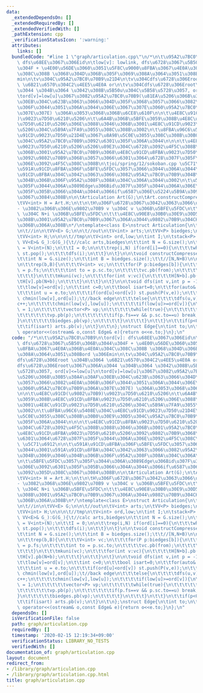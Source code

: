```yaml
---
data:
  _extendedDependsOn: []
  _extendedRequiredBy: []
  _extendedVerifiedWith: []
  _pathExtension: cpp
  _verificationStatusIcon: ':warning:'
  attributes:
    links: []
  bundledCode: "#line 1 \"graph/articulation.cpp\"\n/*\n\t\u95A2\u7BC0\u70B9\n\tord[v]:\
    \ dfs\u68EE\u3067\u306Eid\n\tlow[v]: lowlink, dfs\u6728\u3067\u5B50\u306B\u3044\
    \u304F + \u4E00\u56DE\u3060\u3051\u5F8C\u9000\u8FBA\u3067\u4E0A\u306B\u4E0A\u304C\
    \u308C\u308B \u3068\u304D\u306B\u305F\u3069\u308A\u3064\u3051\u308Bord \u306E\
    min\n\tv\u304C\u95A2\u7BC0\u70B9\u21D4\n\tv\u304Cdfs\u6728\u306Eroot \u304B\u3064\
    \ \u6B21\u6570\u304C2\u4EE5\u4E0A or\n\tv\u304Cdfs\u6728\u306Eroot\u3067\u306A\
    \u3044 \u304B\u3064 \u3042\u308B\u5B50u\u304C\u5B58\u5728\u3057, ord[v]<=low[u]\n\
    \tord[v]=low[u]\u3067\u3082\u95A2\u7BC0\u70B9(\u81EA\u5206\u306B\u30B5\u30A4\u30AF\
    \u30EB\u304C\u623B\u3063\u3066\u304D\u305F\u3068\u3057\u3066\u3082\u4E0A\u306B\
    \u306F\u3044\u3051\u306A\u3044\u306E\u3067\u307E\u3060\u95A2\u7BC0\u70B9\u306A\
    \u307E\u307E) \u306A\u3053\u3068\u306B\u6CE8\u610F\n\n\t\u4E8C\u91CD(\u9802\u70B9\
    )\u9023\u7D50\u6210\u5206\n\t\u6A4B\u306B\u5BFE\u3059\u308B\u4E8C\u91CD\u8FBA\u9023\
    \u7D50\u6210\u5206\u306E\u3088\u3046\u306B\u3001\u4E8C\u91CD\u9023\u7D50\u6210\
    \u5206\u304C\u5B9A\u7FA9\u3055\u308C\u308B\u3002\n\t\u8FBA\u96C6\u5408E\u304C\u4E8C\
    \u91CD\u9023\u7D50\u21D4E\u3067\u8A98\u5C0E\u3055\u308C\u308B\u30B0\u30E9\u30D5\
    \u304C\u95A2\u7BC0\u70B9\u3092\u6301\u305F\u306A\u3044\n\n\n\t\u4E8C\u91CD\u8FBA\
    \u9023\u7D50\u6210\u5206\u5206\u89E3\u304C\u6728\u3092\u4F5C\u308B\u3088\u3046\
    \u306B\u3001\u95A2\u7BC0\u70B9\u3068\u4E8C\u91CD\u8FBA\u9023\u7D50\u6210\u5206\
    \u3092\u9802\u70B9\u3068\u3057\u3066\u6301\u3064\u6728\u307F\u305F\u3044\u306A\
    \u306E\u3092\u4F5C\u308C\u308B\n\tjoi/spring/12/sokoban.cpp \u5C71\u6912\n\n\t\
    \u591A\u91CD\u8FBA\u306F\u5BFE\u5FDC\u3057\u3066\u3044\u306A\u3044\u3001\u591A\
    \u91CD\u8FBA\u304C\u3042\u3063\u3066\u3082\u95A2\u7BC0\u70B9\u304B\u3069\u3046\
    \u304B\u306B\u306F\u95A2\u308F\u308A\u304C\u306A\u3044\u3002\n\t\u5BFE\u5FDC\u3057\
    \u305F\u3044\u306A\u3089Edge\u306Bid\u307F\u305F\u3044\u306A\u306E\u3092\u6301\
    \u305F\u305B\u3066\u304A\u3044\u3066if\u6587\u306E\u5224\u5B9A\u3092\u305D\u308C\
    \u3067\u3084\u308B\n\n\tArticulation Art(G);\n\tArt.constructCompressedGraph();\n\
    \tVV<int> H = Art.H;\n\t\n\tH\u306F\u6728\u3067\u3042\u3063\u3066\u3001\n\t\t\
    - \u3082\u3068\u306E\u9802\u70B9 v \u304C v \u306B\u5BFE\u5FDC\n\t\t- biedges[i]\
    \ \u304C N+i \u306B\u5BFE\u5FDC\n\t\t\u4E8C\u90E8\u30B0\u30E9\u30D5\u306B\u306A\
    \u308B\u3001\u95A2\u7BC0\u70B9\u3067\u306A\u3044\u9802\u70B9\u304CH\u306E\u8449\
    \u306B\u306A\u308B\n*/\ntemplate<class E>\nstruct Articulation{\n\tusing P = pair<int,E>;\n\
    \n\t//in\n\tVV<E> G;\n\n\t//out\n\tV<int> arts;\n\tVV<P> biedges;\n\n\t//out(constructCompressedGraph)\n\
    \tVV<int> H;\n\n\n\t//tmp\n\tV<int> ord,low;\n\tint I;\n\tstack<P> st;\n\n\tArticulation(const\
    \ VV<E>& G_):G(G_){\t//calc arts,biedges\n\t\tint N = G.size();\n\t\tord = low\
    \ = V<int>(N);\n\t\tI = 0;\n\n\t\trep(i,N) if(ord[i]==0){\n\t\t\twhile(!st.empty())\
    \ st.pop();\n\t\t\tdfs(i);\n\t\t}\n\t}\n\n\tvoid constructCompressedGraph(){\n\
    \t\tint N = G.size();\n\t\tint B = biedges.size();\t\t//[N,N+B)\n\n\t\tH = VV<int>(N+B);\n\
    \n\t\trep(b,B){\n\t\t\tV<int> vc;\n\t\t\tfor(P p:biedges[b]){\n\t\t\t\tint from\
    \ = p.fs;\n\t\t\t\tint to = p.sc.to;\n\t\t\t\tvc.pb(from);\n\t\t\t\tvc.pb(to);\n\
    \t\t\t}\n\t\t\tmkuni(vc);\n\t\t\tfor(int v:vc){\n\t\t\t\tH[N+b].pb(v);\n\t\t\t\
    \tH[v].pb(N+b);\n\t\t\t}\n\t\t}\n\t}\n\n\tvoid dfs(int v,int p = -1){\n\t\tord[v]=++I;\n\
    \t\tlow[v]=ord[v];\n\t\tint c=0;\n\t\tbool isart=0;\n\t\tfor(auto& e:G[v]) if(e.to!=p){\n\
    \t\t\tint u = e.to;\n\t\t\tif(ord[u]<ord[v]) st.push(P(v,e));\n\t\t\tif(ord[u])\
    \ chmin(low[v],ord[u]);\t//back edge\n\t\t\telse{\n\t\t\t\tdfs(u,v);\n\t\t\t\t\
    c++;\n\t\t\t\tchmin(low[v],low[u]);\n\t\t\t\tif(low[u]>=ord[v]){\n\t\t\t\t\tisart\
    \ = 1;\n\t\t\t\t\tvector<P> vp;\n\t\t\t\t\twhile(true){\n\t\t\t\t\t\tP p=st.top();st.pop();\n\
    \t\t\t\t\t\tvp.pb(p);\n\t\t\t\t\t\tif(p.fs==v && p.sc.to==u) break;\n\t\t\t\t\t\
    }\n\t\t\t\t\tbiedges.pb(vp);\n\t\t\t\t}\n\t\t\t}\n\t\t}\n\t\tif(p<0) isart=(c>1);\n\
    \t\tif(isart) arts.pb(v);\n\t}\n\t\n};\nstruct Edge{\n\tint to;\n\tfriend ostream&\
    \ operator<<(ostream& o,const Edge& e){return o<<e.to;}\n};\n"
  code: "/*\n\t\u95A2\u7BC0\u70B9\n\tord[v]: dfs\u68EE\u3067\u306Eid\n\tlow[v]: lowlink,\
    \ dfs\u6728\u3067\u5B50\u306B\u3044\u304F + \u4E00\u56DE\u3060\u3051\u5F8C\u9000\
    \u8FBA\u3067\u4E0A\u306B\u4E0A\u304C\u308C\u308B \u3068\u304D\u306B\u305F\u3069\
    \u308A\u3064\u3051\u308Bord \u306Emin\n\tv\u304C\u95A2\u7BC0\u70B9\u21D4\n\tv\u304C\
    dfs\u6728\u306Eroot \u304B\u3064 \u6B21\u6570\u304C2\u4EE5\u4E0A or\n\tv\u304C\
    dfs\u6728\u306Eroot\u3067\u306A\u3044 \u304B\u3064 \u3042\u308B\u5B50u\u304C\u5B58\
    \u5728\u3057, ord[v]<=low[u]\n\tord[v]=low[u]\u3067\u3082\u95A2\u7BC0\u70B9(\u81EA\
    \u5206\u306B\u30B5\u30A4\u30AF\u30EB\u304C\u623B\u3063\u3066\u304D\u305F\u3068\
    \u3057\u3066\u3082\u4E0A\u306B\u306F\u3044\u3051\u306A\u3044\u306E\u3067\u307E\
    \u3060\u95A2\u7BC0\u70B9\u306A\u307E\u307E) \u306A\u3053\u3068\u306B\u6CE8\u610F\
    \n\n\t\u4E8C\u91CD(\u9802\u70B9)\u9023\u7D50\u6210\u5206\n\t\u6A4B\u306B\u5BFE\
    \u3059\u308B\u4E8C\u91CD\u8FBA\u9023\u7D50\u6210\u5206\u306E\u3088\u3046\u306B\
    \u3001\u4E8C\u91CD\u9023\u7D50\u6210\u5206\u304C\u5B9A\u7FA9\u3055\u308C\u308B\
    \u3002\n\t\u8FBA\u96C6\u5408E\u304C\u4E8C\u91CD\u9023\u7D50\u21D4E\u3067\u8A98\
    \u5C0E\u3055\u308C\u308B\u30B0\u30E9\u30D5\u304C\u95A2\u7BC0\u70B9\u3092\u6301\
    \u305F\u306A\u3044\n\n\n\t\u4E8C\u91CD\u8FBA\u9023\u7D50\u6210\u5206\u5206\u89E3\
    \u304C\u6728\u3092\u4F5C\u308B\u3088\u3046\u306B\u3001\u95A2\u7BC0\u70B9\u3068\
    \u4E8C\u91CD\u8FBA\u9023\u7D50\u6210\u5206\u3092\u9802\u70B9\u3068\u3057\u3066\
    \u6301\u3064\u6728\u307F\u305F\u3044\u306A\u306E\u3092\u4F5C\u308C\u308B\n\tjoi/spring/12/sokoban.cpp\
    \ \u5C71\u6912\n\n\t\u591A\u91CD\u8FBA\u306F\u5BFE\u5FDC\u3057\u3066\u3044\u306A\
    \u3044\u3001\u591A\u91CD\u8FBA\u304C\u3042\u3063\u3066\u3082\u95A2\u7BC0\u70B9\
    \u304B\u3069\u3046\u304B\u306B\u306F\u95A2\u308F\u308A\u304C\u306A\u3044\u3002\
    \n\t\u5BFE\u5FDC\u3057\u305F\u3044\u306A\u3089Edge\u306Bid\u307F\u305F\u3044\u306A\
    \u306E\u3092\u6301\u305F\u305B\u3066\u304A\u3044\u3066if\u6587\u306E\u5224\u5B9A\
    \u3092\u305D\u308C\u3067\u3084\u308B\n\n\tArticulation Art(G);\n\tArt.constructCompressedGraph();\n\
    \tVV<int> H = Art.H;\n\t\n\tH\u306F\u6728\u3067\u3042\u3063\u3066\u3001\n\t\t\
    - \u3082\u3068\u306E\u9802\u70B9 v \u304C v \u306B\u5BFE\u5FDC\n\t\t- biedges[i]\
    \ \u304C N+i \u306B\u5BFE\u5FDC\n\t\t\u4E8C\u90E8\u30B0\u30E9\u30D5\u306B\u306A\
    \u308B\u3001\u95A2\u7BC0\u70B9\u3067\u306A\u3044\u9802\u70B9\u304CH\u306E\u8449\
    \u306B\u306A\u308B\n*/\ntemplate<class E>\nstruct Articulation{\n\tusing P = pair<int,E>;\n\
    \n\t//in\n\tVV<E> G;\n\n\t//out\n\tV<int> arts;\n\tVV<P> biedges;\n\n\t//out(constructCompressedGraph)\n\
    \tVV<int> H;\n\n\n\t//tmp\n\tV<int> ord,low;\n\tint I;\n\tstack<P> st;\n\n\tArticulation(const\
    \ VV<E>& G_):G(G_){\t//calc arts,biedges\n\t\tint N = G.size();\n\t\tord = low\
    \ = V<int>(N);\n\t\tI = 0;\n\n\t\trep(i,N) if(ord[i]==0){\n\t\t\twhile(!st.empty())\
    \ st.pop();\n\t\t\tdfs(i);\n\t\t}\n\t}\n\n\tvoid constructCompressedGraph(){\n\
    \t\tint N = G.size();\n\t\tint B = biedges.size();\t\t//[N,N+B)\n\n\t\tH = VV<int>(N+B);\n\
    \n\t\trep(b,B){\n\t\t\tV<int> vc;\n\t\t\tfor(P p:biedges[b]){\n\t\t\t\tint from\
    \ = p.fs;\n\t\t\t\tint to = p.sc.to;\n\t\t\t\tvc.pb(from);\n\t\t\t\tvc.pb(to);\n\
    \t\t\t}\n\t\t\tmkuni(vc);\n\t\t\tfor(int v:vc){\n\t\t\t\tH[N+b].pb(v);\n\t\t\t\
    \tH[v].pb(N+b);\n\t\t\t}\n\t\t}\n\t}\n\n\tvoid dfs(int v,int p = -1){\n\t\tord[v]=++I;\n\
    \t\tlow[v]=ord[v];\n\t\tint c=0;\n\t\tbool isart=0;\n\t\tfor(auto& e:G[v]) if(e.to!=p){\n\
    \t\t\tint u = e.to;\n\t\t\tif(ord[u]<ord[v]) st.push(P(v,e));\n\t\t\tif(ord[u])\
    \ chmin(low[v],ord[u]);\t//back edge\n\t\t\telse{\n\t\t\t\tdfs(u,v);\n\t\t\t\t\
    c++;\n\t\t\t\tchmin(low[v],low[u]);\n\t\t\t\tif(low[u]>=ord[v]){\n\t\t\t\t\tisart\
    \ = 1;\n\t\t\t\t\tvector<P> vp;\n\t\t\t\t\twhile(true){\n\t\t\t\t\t\tP p=st.top();st.pop();\n\
    \t\t\t\t\t\tvp.pb(p);\n\t\t\t\t\t\tif(p.fs==v && p.sc.to==u) break;\n\t\t\t\t\t\
    }\n\t\t\t\t\tbiedges.pb(vp);\n\t\t\t\t}\n\t\t\t}\n\t\t}\n\t\tif(p<0) isart=(c>1);\n\
    \t\tif(isart) arts.pb(v);\n\t}\n\t\n};\nstruct Edge{\n\tint to;\n\tfriend ostream&\
    \ operator<<(ostream& o,const Edge& e){return o<<e.to;}\n};\n"
  dependsOn: []
  isVerificationFile: false
  path: graph/articulation.cpp
  requiredBy: []
  timestamp: '2020-02-15 12:19:34+09:00'
  verificationStatus: LIBRARY_NO_TESTS
  verifiedWith: []
documentation_of: graph/articulation.cpp
layout: document
redirect_from:
- /library/graph/articulation.cpp
- /library/graph/articulation.cpp.html
title: graph/articulation.cpp
---
```

